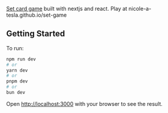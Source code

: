 [Set card game](https://en.wikipedia.org/wiki/Set_(card_game)) built with nextjs and react. 
Play at nicole-a-tesla.github.io/set-game

## Getting Started

To run:

```bash
npm run dev
# or
yarn dev
# or
pnpm dev
# or
bun dev
```

Open [http://localhost:3000](http://localhost:3000) with your browser to see the result.